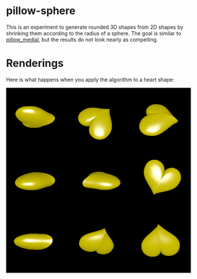 # pillow-sphere

This is an experiment to generate rounded 3D shapes from 2D shapes by shrinking them according to the radius of a sphere. The goal is similar to [pillow_medial](../pillow_medial), but the results do not look nearly as compelling.

# Renderings

Here is what happens when you apply the algorithm to a heart shape:

![Renderings of the 3D heart](rendering.png)
